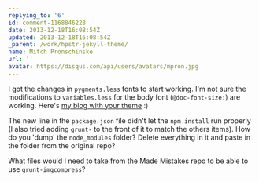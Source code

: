 ```yaml
---
replying_to: '6'
id: comment-1168846228
date: 2013-12-18T16:08:54Z
updated: 2013-12-18T16:08:54Z
_parent: /work/hpstr-jekyll-theme/
name: Mitch Pronschinske
url: ''
avatar: https://disqus.com/api/users/avatars/mpron.jpg
---
```


I got the changes in `pygments.less` fonts to start working. I'm not sure
the modifications to `variables.less` for the body font (`@doc-font-size:`) are working. Here's
[my blog with your theme](http://mpron.github.io) :)

The new line in the `package.json` file didn't let the `npm install` run properly (I
also tried adding `grunt-` to the front of it to match the others items).  How do
you 'dump' the `node_modules` folder?  Delete everything in it and paste in the
folder from the original repo?

What files would I need to take from the Made Mistakes repo to be able to use `grunt-imgcompress`?
